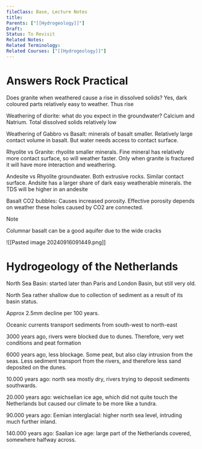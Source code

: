 ```yaml
---
fileClass: Base, Lecture Notes
title: 
Parents: ["[[Hydrogeology]]"]
Draft: 
Status: To Revisit
Related Notes: 
Related Terminology: 
Related Courses: ["[[Hydrogeology]]"]
---
```

# Answers Rock Practical
Does granite when weathered cause a rise in dissolved solids? Yes, dark coloured parts relatively easy to weather. Thus rise

Weathering of diorite: what do you expect in the groundwater? Calcium and Natrium. Total dissolved solids relatively low

Weathering of Gabbro vs Basalt: minerals of basalt smaller. Relatively large contact volume in basalt. But water needs access to contact surface. 

Rhyolite vs Granite: rhyolite smaller minerals. Fine mineral has relatively more contact surface, so will weather faster. Only when granite is fractured it will have more interaction and weathering. 

Andesite vs Rhyolite groundwater. Both extrusive rocks. Similar contact surface. Andsite has a larger share of dark easy weatherable minerals. the TDS will be higher in an andesite

Basalt CO2 bubbles: Causes increased porosity. Effective porosity depends on weather these holes caused by CO2 are connected. 

>[!Note]
>Columnar basalt can be a good aquifer due to the wide cracks


![[Pasted image 20240916091449.png]]

# Hydrogeology of the Netherlands
North Sea Basin: started later than Paris and London Basin, but still very old. 

North Sea rather shallow due to collection of sediment as a result of its basin status. 

Approx 2.5mm decline per 100 years. 

Oceanic currents transport sediments from south-west to north-east

3000 years ago, rivers were blocked due to dunes. Therefore, very wet conditions and peat formation

6000 years ago, less blockage. Some peat, but also clay intrusion from the seas. Less sediment transport from the rivers, and therefore less sand deposited on the dunes. 

10.000 years ago: north sea mostly dry, rivers trying to deposit sediments southwards. 

20.000 years ago: weichselian ice age, which did not quite touch the Netherlands but caused our climate to be more like a tundra. 

90.000 years ago: Eemian interglacial: higher north sea level, intruding much further inland. 

140.000 years ago: Saalian ice age: large part of the Netherlands covered, somewhere halfway across. 